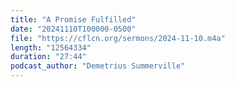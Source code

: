 ```yaml
---
title: "A Promise Fulfilled"
date: "20241110T100000-0500"
file: "https://cflcn.org/sermons/2024-11-10.m4a"
length: "12564334"
duration: "27:44"
podcast_author: "Demetrius Summerville"
---
```

